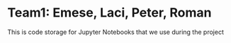 # Team1: Emese, Laci, Peter, Roman

This is code storage for Jupyter Notebooks that we use during the project
